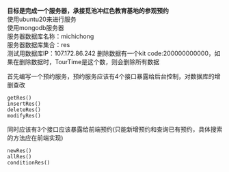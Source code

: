 **目标是完成一个服务器，承接觅池冲红色教育基地的参观预约**  
使用ubuntu20来进行服务  
使用mongodb服务器  
服务器数据库名称：michichong  
服务器数据库集合：res  
测试用数据库IP：107.172.86.242
删除数据有一个kit code:200000000000，如果在删除数据时，TourTime是这个数，则会删除所有数据

首先编写一个预约服务，预约服务应该有4个接口暴露给后台控制，对数据库的增删查改  

``````
getRes()
insertRes()  
deleteRes()  
modifyRes()
``````
同时应该有3个接口应该暴露给前端预约(只能新增预约和查询已有预约，具体搜索的方法应在前端实现)
``````
newRes()
allRes()  
conditionRes()
``````